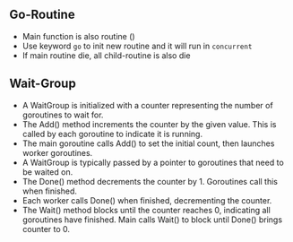 ## Go-Routine
- Main function is also routine ()
- Use keyword `go` to init new routine and it will run in `concurrent`
- If main routine die, all child-routine is also die

## Wait-Group
- A WaitGroup is initialized with a counter representing the number of goroutines to wait for.
- The Add() method increments the counter by the given value. This is called by each goroutine to indicate it is running.
- The main goroutine calls Add() to set the initial count, then launches worker goroutines.
- A WaitGroup is typically passed by a pointer to goroutines that need to be waited on.
- The Done() method decrements the counter by 1. Goroutines call this when finished.
- Each worker calls Done() when finished, decrementing the counter.
- The Wait() method blocks until the counter reaches 0, indicating all goroutines have finished.
Main calls Wait() to block until Done() brings counter to 0.
